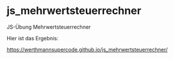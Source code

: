 # js_mehrwertsteuerrechner

JS-Übung Mehrwertsteuerrechner

Hier ist das Ergebnis: 

https://werthmannsupercode.github.io/js_mehrwertsteuerrechner/
